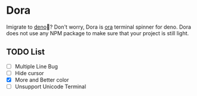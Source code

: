 # Dora

Imigrate to [deno](https://deno.land)🦕? 
Don't worry, Dora is [ora](https://github.com/sindresorhus/ora) terminal spinner for deno.
Dora does not use any NPM package to make sure that your project is still light.


## TODO List
- [ ] Multiple Line Bug
- [ ] Hide cursor
- [x] More and Better color
- [ ] Unsupport Unicode Terminal
